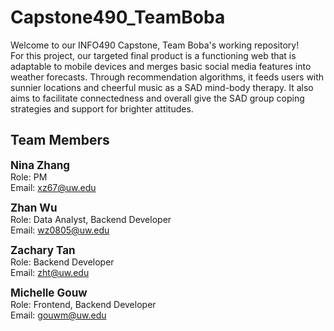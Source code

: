 # Capstone490_TeamBoba
Welcome to our INFO490 Capstone, Team Boba's working repository! <br/>
For this project, our targeted final product is a functioning web that is adaptable to mobile devices and merges basic social media features into weather forecasts. Through recommendation algorithms, it feeds users with sunnier locations and cheerful music as a SAD mind-body therapy. It also aims to facilitate connectedness and overall give the SAD group coping strategies and support for brighter attitudes.


## Team Members
<span style="font-size:17px;">**Nina Zhang**</span><br> 
Role: PM<br>
Email: xz67@uw.edu

<span style="font-size:17px;">**Zhan Wu**</span><br> 
Role: Data Analyst, Backend Developer<br>
Email: wz0805@uw.edu

<span style="font-size:17px;">**Zachary Tan**</span><br> 
Role: Backend Developer<br>
Email: zht@uw.edu

<span style="font-size:17px;">**Michelle Gouw**</span><br> 
Role: Frontend, Backend Developer<br>
Email: gouwm@uw.edu
